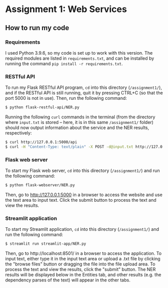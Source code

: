 # Assignment 1: Web Services

## How to run my code

### Requirements
I used Python 3.9.6, so my code is set up to work with this version.
The required modules are listed in `requirements.txt`, and can be installed by running the command `pip install -r requirements.txt`.

### RESTful API
To run my Flask RESTful API program, `cd` into this directory (`/assignment1/`), and if the RESTful API is still running, quit it by pressing CTRL+C (so that the port 5000 is not in use). Then, run the following command: 
```bash
$ python flask-restful-api/NER.py
```
Running the following `curl` commands in the terminal (from the directory where `input.txt` is stored – here, it is in this same `/assignment1/` folder) should now output information about the service and the NER results, respectively:
```bash
$ curl http://127.0.0.1:5000/api
$ curl -H "Content-Type: text/plain" -X POST -d@input.txt http://127.0.0.1:5000/api
```

### Flask web server
To start my Flask web server, `cd` into this directory (`/assignment1/`) and run the following command: 
```bash
$ python flask-webserver/NER.py
```
Then, go to http://127.0.0.1:5000 in a browser to access the website and use the text area to input text. Click the submit button to process the text and view the results.

### Streamlit application
To start my Streamlit application, `cd` into this directory (`/assignment1/`) and run the following command: 
```bash
$ streamlit run streamlit-app/NER.py
```
Then, go to http://localhost:8501/ in a browser to access the application. To input text, either type it in the input text area or upload a .txt file by clicking the "browse files" button or dragging the file into the file upload area. To process the text and view the results, click the "submit" button. The NER results will be displayed below in the Entities tab, and other results (e.g. the dependency parses of the text) will appear in the other tabs.
